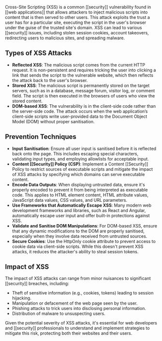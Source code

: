 Cross-Site Scripting (XSS) is a common [[security]] vulnerability found in [[web applications]] that allows attackers to inject malicious scripts into content that is then served to other users. This attack exploits the trust a user has for a particular site, executing the script in the user's browser under the guise of the trusted site's domain. XSS can lead to various [[security]] issues, including stolen session cookies, account takeovers, redirecting users to malicious sites, and spreading malware.

## Types of XSS Attacks

- **Reflected XSS**: The malicious script comes from the current HTTP request. It is non-persistent and requires tricking the user into clicking a link that sends the script to the vulnerable website, which then reflects the attack back to the user's browser.
- **Stored XSS**: The malicious script is permanently stored on the target servers, such as in a database, message forum, visitor log, or comment field. The script is then executed in the browsers of users who view the stored content.
- **DOM-based XSS**: The vulnerability is in the client-side code rather than the server-side code. The attack occurs when the web application’s client-side scripts write user-provided data to the Document Object Model (DOM) without proper sanitisation.

## Prevention Techniques

- **Input Sanitisation**: Ensure all user input is sanitised before it is reflected back onto the page. This includes escaping special characters, validating input types, and employing allowlists for acceptable input.
- **Content [[Security]] Policy (CSP)**: Implement a Content [[Security]] Policy to restrict sources of executable scripts and mitigate the impact of XSS attacks by specifying which domains can serve executable content.
- **Encode Data Outputs**: When displaying untrusted data, ensure it's properly encoded to prevent it from being interpreted as executable code. This applies to HTML element content, HTML attribute values, JavaScript data values, CSS values, and URL parameters.
- **Use Frameworks that Automatically Escape XSS**: Many modern web development frameworks and libraries, such as React and Angular, automatically escape user input and offer built-in protections against XSS.
- **Validate and Sanitise DOM Manipulations**: For DOM-based XSS, ensure that any dynamic modifications to the DOM are properly sanitised, especially when they involve data received from untrusted sources.
- **Secure Cookies**: Use the HttpOnly cookie attribute to prevent access to cookie data via client-side scripts. While this doesn't prevent XSS attacks, it reduces the attacker's ability to steal session tokens.

## Impact of XSS

The impact of XSS attacks can range from minor nuisances to significant [[security]] breaches, including:

- Theft of sensitive information (e.g., cookies, tokens) leading to session hijacking.
- Manipulation or defacement of the web page seen by the user.
- Phishing attacks to trick users into disclosing personal information.
- Distribution of malware to unsuspecting users.

Given the potential severity of XSS attacks, it's essential for web developers and [[security]] professionals to understand and implement strategies to mitigate this risk, protecting both their websites and their users.